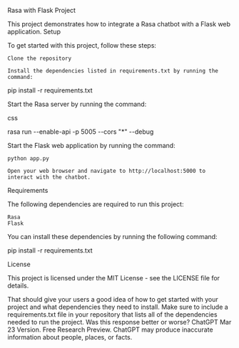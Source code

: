 Rasa with Flask Project

This project demonstrates how to integrate a Rasa chatbot with a Flask web application.
Setup

To get started with this project, follow these steps:

    Clone the repository

    Install the dependencies listed in requirements.txt by running the command:

pip install -r requirements.txt

Start the Rasa server by running the command:

css

rasa run --enable-api -p 5005 --cors "*" --debug

Start the Flask web application by running the command:

    python app.py

    Open your web browser and navigate to http://localhost:5000 to interact with the chatbot.

Requirements

The following dependencies are required to run this project:

    Rasa
    Flask

You can install these dependencies by running the following command:

pip install -r requirements.txt

License

This project is licensed under the MIT License - see the LICENSE file for details.

That should give your users a good idea of how to get started with your project and what dependencies they need to install. Make sure to include a requirements.txt file in your repository that lists all of the dependencies needed to run the project.
Was this response better or worse?
ChatGPT Mar 23 Version. Free Research Preview. ChatGPT may produce inaccurate information about people, places, or facts.
